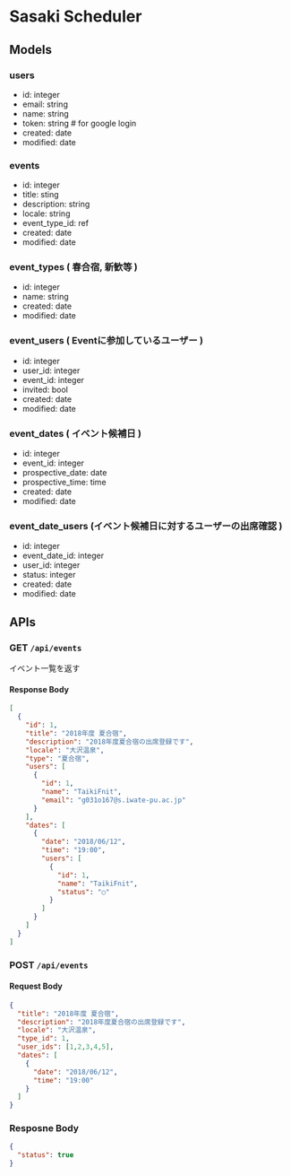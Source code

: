 # Sasaki Scheduler 

## Models

### users

* id: integer
* email: string
* name: string
* token: string # for google login
* created: date
* modified: date

### events
* id: integer
* title: sting
* description: string
* locale: string
* event_type_id: ref
* created: date
* modified: date

### event_types ( 春合宿, 新歓等 )
* id: integer
* name: string
* created: date
* modified: date

### event_users ( Eventに参加しているユーザー )
* id: integer
* user_id: integer
* event_id: integer
* invited: bool
* created: date
* modified: date

### event_dates ( イベント候補日 )
* id: integer
* event_id: integer
* prospective_date: date
* prospective_time: time
* created: date
* modified: date

### event_date_users (イベント候補日に対するユーザーの出席確認 )
* id: integer
* event_date_id: integer
* user_id: integer
* status: integer
* created: date
* modified: date

## APIs
### GET `/api/events`
イベント一覧を返す

#### Response Body

```json
[
  {
    "id": 1,
    "title": "2018年度 夏合宿",
    "description": "2018年度夏合宿の出席登録です",
    "locale": "大沢温泉",
    "type": "夏合宿",
    "users": [
      {
        "id": 1,
        "name": "TaikiFnit",
        "email": "g031o167@s.iwate-pu.ac.jp"
      }
    ],
    "dates": [
      {
        "date": "2018/06/12",
        "time": "19:00",
        "users": [
          {
            "id": 1,
            "name": "TaikiFnit",
            "status": "○"
          }
        ]
      }
    ]
  }
]
```

### POST `/api/events`

#### Request Body

```json
{
  "title": "2018年度 夏合宿",
  "description": "2018年度夏合宿の出席登録です",
  "locale": "大沢温泉",
  "type_id": 1,
  "user_ids": [1,2,3,4,5],
  "dates": [
    {
      "date": "2018/06/12",
      "time": "19:00"
    }
  ]
}
```

### Resposne Body

```json
{
  "status": true
}